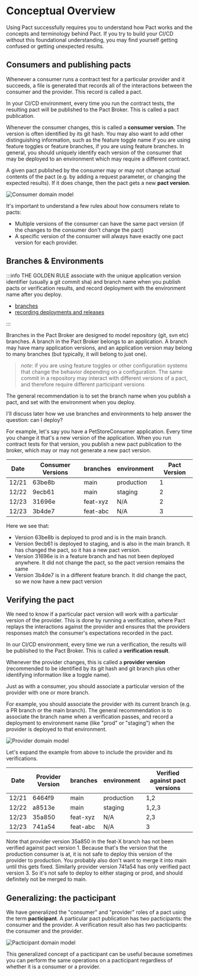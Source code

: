 # Conceptual Overview

Using Pact successfully requires you to understand how Pact works and the concepts and terminology behind Pact.
If you try to build your CI/CD without this foundational understanding, you may find yourself getting confused or getting unexpected results.

## Consumers and publishing pacts

Whenever a consumer runs a contract test for a particular provider and it succeeds, a file is generated that records
all of the interactions between the consumer and the provider. This record is called a pact.

In your CI/CD environment, every time you run the contract tests, the resulting pact will be published to the Pact Broker.
This is called a pact publication.

Whenever the consumer changes, this is called a __consumer version__. The version is often identified by its git hash.
You may also want to add other distinguishing information, such as the feature toggle name if you are using feature
toggles or feature branches, if you are using feature branches.  In general, you should uniquely identify each version of the consumer that may be deployed to an environment which may require a different contract.

A given pact published by the consumer may or may not change actual contents of the pact (e.g. by adding a request
parameter, or changing the expected results).  If it does change, then the pact gets a new __pact version__.

![Consumer domain model](../media/conceptual_overview_images/consumer-domain-model.png)

It's important to understand a few rules about how consumers relate to pacts:

- Multiple versions of the consumer can have the same pact version (if the changes to the consumer don't change the pact)
- A specific version of the consumer will always have exactly one pact version for each provider.

## Branches & Environments

:::info THE GOLDEN RULE
associate with the unique application version identifier (usually a git commit sha) and branch name when you publish pacts or verification results, and record deployment with the environment name after you deploy.

- [branches](/pact_broker/branches)
- [recording deployments and releases](/pact_broker/recording_deployments_and_releases)

:::

Branches in the Pact Broker are designed to model repository (git, svn etc) branches. A branch in the Pact Broker belongs to an application. A branch may have many application versions, and an application version may belong to many branches (but typically, it will belong to just one).

> _note_: if you are using feature toggles or other configuration systems that change the behavior depending on a configuration. The same commit in a repository may interact with different versions of a pact, and therefore require different participant versions

The general recommendation is to set the branch name when you publish a pact, and set with the environment when you deploy.

I'll discuss later how we use branches and environments to help answer the question: can I deploy?

For example, let's say you have a PetStoreConsumer application.  Every time you change it that's a new version
of the application.  When you run contract tests for that version, you publish a new pact publication to the broker,
which may or may not generate a new pact version.

| Date  | Consumer Versions | branches     | environment | Pact Version |
| ----- | ----------------- | ------------ | ----------- | ------------ |
| 12/21 | 63be8b            | main         | production  | 1            |
| 12/22 | 9ecb61            | main         | staging     | 2            |
| 12/23 | 31696e            | feat-xyz     | N/A         | 2            |
| 12/23 | 3b4de7            | feat-abc     | N/A         | 3            |

Here we see that:

- Version 63be8b is deployed to prod and is in the main branch.
- Version 9ecb61 is deployed to staging, and is also in the main branch. It has changed the pact, so it has a new pact version.
- Version 31696e is in a feature branch and has not been deployed anywhere. It did not change the pact, so the pact version remains the same
- Version 3b4de7 is in a different feature branch. It did change the pact, so we now have a new pact version

## Verifying the pact

We need to know if a particular pact version will work with a particular version of the provider. This is done by running
a verification, where Pact replays the interactions against the provider and ensures that the providers responses match the consumer's expectations recorded in the pact.

In our CI/CD environment, every time we run a verification, the results will be published to the Pact Broker. This is called a __verification result__.

Whenever the provider changes, this is called a __provider version__ (recommended to be identified by its git hash and git branch plus other identifying information like a toggle name).

Just as with a consumer, you should associate a particular version of the provider with one or more branch.

For example, you should associate the provider with its current branch (e.g. a PR branch or the main branch).
The general recommendation is to associate the branch name when a verification passes, and record a deployment to environment name (like "prod" or "staging") when the provider is deployed to that environment.

![Provider domain model](../media/conceptual_overview_images/provider-domain-model.png)

Let's expand the example from above to include the provider and its verifications.

| Date  | Provider Version | branches     | environment | Verified against pact versions |
| ----- | ----------------- | ------------ | ----------- | ------------ |
| 12/21 | 6464f9            | main         | production  | 1,2            |
| 12/22 | a8513e            | main         | staging     | 1,2,3           |
| 12/23 | 35a850            | feat-xyz     | N/A         | 2,3            |
| 12/23 | 741a54            | feat-abc     | N/A         | 3            |

Note that provider version 35a850 in the feat-X branch has not been verified against pact version 1. Because that's the
version that the production consumer is at, it is not safe to deploy this version of the provider to production. You probably
also don't want to merge it into main until this gets fixed. Similarly provider version 741a54 has only verified
pact version 3. So it's not safe to deploy to either staging or prod, and should definitely not be merged to main.

## Generalizing: the pacticipant

We have generalized the "consumer" and "provider" roles of a pact using the term __pacticipant__. A particular
pact publication has two pacticipants: the consumer and the provider.  A verification result also has two
pacticipants: the consumer and the provider.

![Pacticipant domain model](../media/conceptual_overview_images/pacticipant.png)

This generalized concept of a pacticipant can be useful because sometimes you can perform the same operations on a
pacticipant regardless of whether it is a consumer or a provider.

